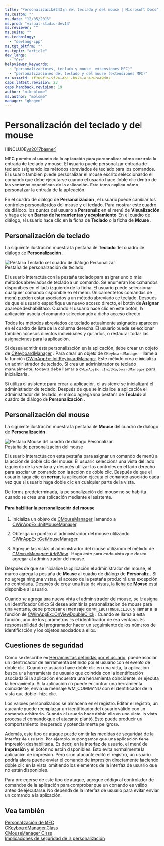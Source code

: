 ```yaml
---
title: "Personalizaci&#243;n del teclado y del mouse | Microsoft Docs"
ms.custom: ""
ms.date: "12/05/2016"
ms.prod: "visual-studio-dev14"
ms.reviewer: ""
ms.suite: ""
ms.technology: 
  - "devlang-cpp"
ms.tgt_pltfrm: ""
ms.topic: "article"
dev_langs: 
  - "C++"
helpviewer_keywords: 
  - "personalizaciones, teclado y mouse (extensiones MFC)"
  - "personalizaciones del teclado y del mouse (extensiones MFC)"
ms.assetid: 1f789f1b-5f2e-4b11-b974-e3e2a2e49d82
caps.latest.revision: 23
caps.handback.revision: 19
author: "mikeblome"
ms.author: "mblome"
manager: "ghogen"
---
```

# Personalizaci&#243;n del teclado y del mouse
[!INCLUDE[vs2017banner](../assembler/inline/includes/vs2017banner.md)]

MFC permite al usuario de la aplicación para personalizar cómo controla la entrada de teclado y mouse.  El usuario puede personalizar entrada de teclado asignando los métodos abreviados de teclado para los comandos.  El usuario también puede personalizar el mouse escrito seleccionando el comando que debe ejecutarse cuando el usuario hace doble clic dentro de las ventanas específicas de la aplicación.  Este tema explica cómo personalizar la entrada de la aplicación.  
  
 En el cuadro de diálogo de **Personalización** , el usuario puede cambiar los controles personalizados del mouse y el teclado.  Para mostrar este cuadro de diálogo, los puntos del usuario a **Personaliz** en el menú de **Visualización** y haga clic en **Barras de herramientas y acoplamiento**.  En el cuadro de diálogo, el usuario hace clic en la ficha de **Teclado** o la ficha de **Mouse** .  
  
## Personalización de teclado  
 La siguiente ilustración muestra la pestaña de **Teclado** del cuadro de diálogo de **Personalización** .  
  
 ![Pestaña Teclado del cuadro de diálogo Personalizar](../mfc/media/mfcnextkeyboardtab.png "MFCNextKeyboardTab")  
Pestaña de personalización de teclado  
  
 El usuario interactúa con la pestaña teclado para asignar uno o más métodos abreviados de teclado a un comando.  Se enumeran los comandos disponibles en el lado izquierdo de la ficha.  El usuario puede seleccionar cualquier comando disponible en el menú.  Únicamente los comandos de menú pueden estar asociados a un método abreviado de teclado.  Después de que el usuario especifique un nuevo acceso directo, el botón de **Asignar** aparece deshabilitado.  Cuando el usuario hace clic en este botón, la aplicación asocia el comando seleccionado a dicho acceso directo.  
  
 Todos los métodos abreviados de teclado actualmente asignados aparecen en el cuadro de lista de la columna derecha.  El usuario puede seleccionar también accesos directos individuales y quitarlos, o restaurar todas las asignaciones para la aplicación.  
  
 Si desea admitir esta personalización en la aplicación, debe crear un objeto de [CKeyboardManager](../mfc/reference/ckeyboardmanager-class.md) .  Para crear un objeto de `CKeyboardManager` , llame a la función [CWinAppEx::InitKeyboardManager](../Topic/CWinAppEx::InitKeyboardManager.md).  Este método crea e inicializa un administrador de teclado.  Si crea un administrador de teclado manualmente, todavía debe llamar a `CWinAppEx::InitKeyboardManager` para inicializarla.  
  
 Si utiliza el asistente para crear la aplicación, el asistente se inicializará el administrador de teclado.  Después de que se inicialice la aplicación el administrador del teclado, el marco agrega una pestaña de **Teclado** al cuadro de diálogo de **Personalización** .  
  
## Personalización del mouse  
 La siguiente ilustración muestra la pestaña de **Mouse** del cuadro de diálogo de **Personalización** .  
  
 ![Pestaña Mouse del cuadro de diálogo Personalizar](../mfc/media/mfcnextmousetab.png "MFCNextMouseTab")  
Pestaña de personalización del mouse  
  
 El usuario interactúa con esta pestaña para asignar un comando de menú a la acción de doble clic del mouse.  El usuario selecciona una vista del lado izquierdo de la ventana y después utilizar los controles en el lado derecho para asociar un comando con la acción de doble clic.  Después de que el usuario haga clic en **cerrar**, la aplicación ejecuta el comando asociado cada vez que el usuario haga doble clic en cualquier parte de la vista.  
  
 De forma predeterminada, la personalización del mouse no se habilita cuando se crea una aplicación mediante el asistente.  
  
#### Para habilitar la personalización del mouse  
  
1.  Inicializa un objeto de [CMouseManager](../mfc/reference/cmousemanager-class.md) llamando a [CWinAppEx::InitMouseManager](../Topic/CWinAppEx::InitMouseManager.md).  
  
2.  Obtenga un puntero al administrador del mouse utilizando [CWinAppEx::GetMouseManager](../Topic/CWinAppEx::GetMouseManager.md).  
  
3.  Agregue las vistas al administrador del mouse utilizando el método de [CMouseManager::AddView](../Topic/CMouseManager::AddView.md) .  Haga esto para cada vista que desea agregar al administrador del mouse.  
  
 Después de que se inicialice la aplicación el administrador del mouse, el marco agrega la pestaña de **Mouse** al cuadro de diálogo de **Personaliz** .  Si no agrega ninguna vistas, el acceso de la pestaña producirá una excepción no controlada.  Después de crear una lista de vistas, la ficha de **Mouse** está disponible al usuario.  
  
 Cuando se agrega una nueva vista el administrador del mouse, se le asigna un identificador único  Si desea admitir la personalización de mouse para una ventana, debe procesar el mensaje de `WM_LBUTTONDBLCLICK` y llamar a la función de [CWinAppEx::OnViewDoubleClick](../Topic/CWinAppEx::OnViewDoubleClick.md) .  Cuando se llama a esta función, uno de los parámetros es el identificador de esa ventana.  Es responsabilidad del programador hacer un seguimiento de los números de identificación y los objetos asociados a ellos.  
  
## Cuestiones de seguridad  
 Como se describe en [Herramientas definidas por el usuario](../mfc/user-defined-tools.md), puede asociar un identificador de herramienta definido por el usuario con el evento de doble clic.  Cuando el usuario hace doble clic en una vista, la aplicación busca una herramienta de usuario que coincida con la identificación asociada  Si la aplicación encuentra una herramienta coincidente, se ejecuta la herramienta.  Si la aplicación no puede encontrar una herramienta coincidente, envía un mensaje WM\_COMMAND con el identificador de la vista que doble\- hizo clic.  
  
 Los valores personalizados se almacena en el registro.  Editar el registro, un atacante puede reemplazar un identificador del usuario válido con un comando arbitrario.  Cuando el usuario hace doble clic en una vista, la vista procesa el comando que el atacante plantó.  Esto puede producir un comportamiento inesperado y potencialmente peligroso.  
  
 Además, este tipo de ataque puede omitir las medidas de seguridad de la interfaz de usuario.  Por ejemplo, supongamos que una aplicación tiene impresión deshabilitada.  Es decir, en la interfaz de usuario, el menú de **Impresión** y el botón no están disponibles.  Esto evita normalmente la aplicación de impresión.  Pero si un atacante editó el registro, un usuario podría ahora puede enviar el comando de impresión directamente haciendo doble clic en la vista, omitiendo los elementos de la interfaz de usuario que no están disponibles.  
  
 Para protegerse de este tipo de ataque, agregue código al controlador de comandos de la aplicación para comprobar que un comando es válido antes de ejecutarse.  No dependa de la interfaz de usuario para evitar enviar un comando a la aplicación.  
  
## Vea también  
 [Personalización de MFC](../mfc/customization-for-mfc.md)   
 [CKeyboardManager Class](../mfc/reference/ckeyboardmanager-class.md)   
 [CMouseManager Class](../mfc/reference/cmousemanager-class.md)   
 [Implicaciones de seguridad de la personalización](../mfc/security-implications-of-customization.md)